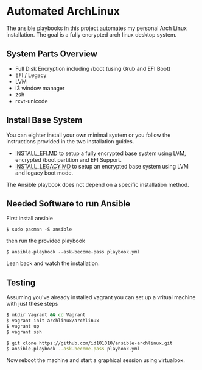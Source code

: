# Automated ArchLinux

The ansible playbooks in this project automates my personal Arch Linux installation. The goal is a fully encrypted arch linux desktop system.

## System Parts Overview
* Full Disk Encryption including /boot (using Grub and EFI Boot)
* EFI / Legacy
* LVM
* i3 window manager
* zsh
* rxvt-unicode

## Install Base System

You can eighter install your own minimal system or you follow the instructions provided in the two installation guides.

* [INSTALL\_EFI.MD](https://github.com/id101010/ansible-archlinux/blob/master/INSTALL_EFI.md) to setup a fully encrypted base system using LVM, encrypted /boot partition and EFI Support.
* [INSTALL\_LEGACY.MD](https://github.com/id101010/ansible-archlinux/blob/master/INSTALL_LEGACY.md) to setup an encrypted base system using LVM and legacy boot mode.

The Ansible playbook does not depend on a specific installation method.

## Needed Software to run Ansible

First install ansible
```
$ sudo pacman -S ansible
```
then run the provided playbook

```
$ ansible-playbook --ask-become-pass playbook.yml
```
Lean back and watch the installation.

## Testing

Assuming you've already installed vagrant you can set up a vritual machine with just these steps

``` bash
$ mkdir Vagrant && cd Vagrant
$ vagrant init archlinux/archlinux
$ vagrant up
$ vagrant ssh

$ git clone https://github.com/id101010/ansible-archlinux.git
$ ansible-playbook --ask-become-pass playbook.yml
```

Now reboot the machine and start a graphical session using virtualbox.
